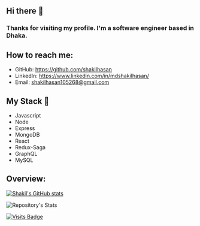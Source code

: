 ## Hi there 👋
### Thanks for visiting my profile. I'm a software engineer based in Dhaka.
## How to reach me:
- GitHub: https://github.com/shakilhasan
- LinkedIn: https://www.linkedin.com/in/mdshakilhasan/
- Email: shakilhasan105268@gmail.com

## My Stack 🎯

- Javascript
- Node
- Express
- MongoDB
- React
- Redux-Saga
- GraphQL
- MySQL

## Overview:
[![Shakil's GitHub stats](https://github-readme-stats.vercel.app/api?username=shakilhasan)](https://github.com/shakilhasan/github-readme-stats)

![Repository's Stats](https://github-readme-stats.vercel.app/api/top-langs/?username=shakilhasan&theme=blue-green)


[![Visits Badge](https://badges.pufler.dev/visits/shakilhasan/shakilhasan)](https://github.com/shakilhasan)
<!--
**shakilhasan/shakilhasan** is a ✨ _special_ ✨ repository because its `README.md` (this file) appears on your GitHub profile.

Here are some ideas to get you started:

- 🔭 I’m currently working on ...
- 🌱 I’m currently learning ...
- 👯 I’m looking to collaborate on ...
- 🤔 I’m looking for help with ...
- 💬 Ask me about ...
- 📫 How to reach me: ...
- 😄 Pronouns: ...
- ⚡ Fun fact: ...
-->
